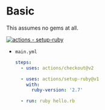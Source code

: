 # Basic

This assumes no gems at all.

[![actions - setup-ruby](https://img.shields.io/static/v1?label=actions&message=setup-ruby&color=142f89&logo=github)](https://github.com/actions/setup-ruby)

- `main.yml`
    ```yaml
    steps:
      - uses: actions/checkout@v2

      - uses: actions/setup-ruby@v1
        with:
          ruby-version: '2.7'

      - run: ruby hello.rb
    ```
